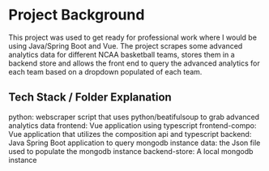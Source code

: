 # Project Background
This project was used to get ready for professional work where I would be using Java/Spring Boot and Vue. The project scrapes some advanced analytics data for different NCAA basketball teams, stores them in a backend store and allows the front end to query the advanced analytics for each team based on a dropdown populated of each team.

## Tech Stack / Folder Explanation
python: webscraper script that uses python/beatifulsoup to grab advanced analytics data
frontend: Vue application using typescript
frontend-compo: Vue application that utilizes the composition api and typescript
backend: Java Spring Boot application to query mongodb instance
data: the Json file used to populate the mongodb instance
backend-store: A local mongodb instance